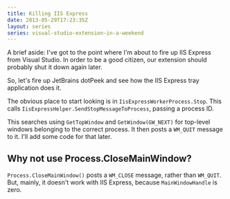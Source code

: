 ```yaml
---
title: Killing IIS Express
date: 2013-05-29T17:23:35Z
layout: series
series: visual-studio-extension-in-a-weekend
---
```

A brief aside: I've got to the point where I'm about to fire up IIS Express from Visual Studio. In order to be a good
citizen, our extension should probably shut it down again later.

So, let's fire up JetBrains dotPeek and see how the IIS Express tray application does it.

The obvious place to start looking is in `IisExpressWorkerProcess.Stop`. This calls
`IisExpressHelper.SendStopMessageToProcess`, passing a process ID.

This searches using `GetTopWindow` and `GetWindow(GW_NEXT)` for top-level windows belonging to the correct process. It
then posts a `WM_QUIT` message to it. I'll add some code for that later.

## Why not use Process.CloseMainWindow?

`Process.CloseMainWindow()` posts a `WM_CLOSE` message, rather than `WM_QUIT`. But, mainly, it doesn't work with IIS
Express, because `MainWindowHandle` is zero.
